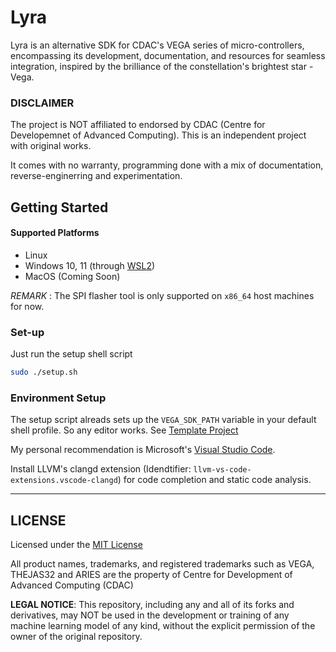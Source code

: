 # Lyra

Lyra is an alternative SDK for CDAC's VEGA series of micro-controllers, encompassing its development, documentation, and resources for seamless integration, inspired by the brilliance of the constellation's brightest star - Vega.

### **DISCLAIMER** 
The project is NOT affiliated to endorsed by CDAC (Centre for Developemnet of Advanced Computing). This is an independent project with original works.

It comes with no warranty, programming done with a mix of documentation, reverse-enginerring and experimentation.

## Getting Started

#### Supported Platforms
- Linux
- Windows 10, 11 (through [WSL2](https://learn.microsoft.com/en-us/windows/wsl/install))
- MacOS (Coming Soon)

_REMARK_ : The SPI flasher tool is only supported on `x86_64` host machines for now.

### Set-up
Just run the setup shell script 
```sh
sudo ./setup.sh
```

### Environment Setup

The setup script alreads sets up the `VEGA_SDK_PATH` variable in your default shell profile. So any editor works. See [Template Project](examples/template-project/)

My personal recommendation is Microsoft's [Visual Studio Code](https://code.visualstudio.com).

Install LLVM's clangd extension (Idendtifier: `llvm-vs-code-extensions.vscode-clangd`) for code completion and static code analysis.


---

## LICENSE

Licensed under the [MIT License](LICENSE)

All product names, trademarks, and registered trademarks such as VEGA, THEJAS32 and ARIES are the property of Centre for Development of Advanced Computing (CDAC)

**LEGAL NOTICE**: This repository, including any and all of its forks and derivatives, may NOT be used in the development or training of any machine learning model of any kind, without the explicit permission of the owner of the original repository.


